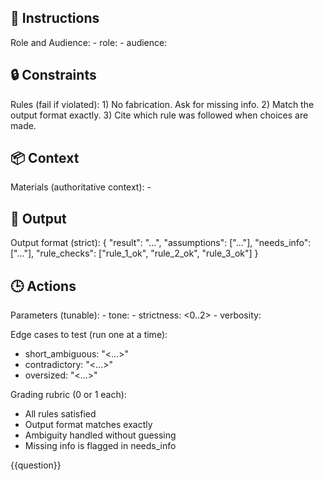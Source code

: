 
## 📝 Instructions
<INSTRUCTIONS>
Role and Audience:
- role: <e.g., senior technical editor>
- audience: <e.g., junior devs>
</INSTRUCTIONS>

## 🔒 Constraints
<CONSTRAINTS>
Rules (fail if violated):
1) No fabrication. Ask for missing info.
2) Match the output format exactly.
3) Cite which rule was followed when choices are made.
</CONSTRAINTS>

## 📦 Context
<CONTEXT>
Materials (authoritative context):
- <links, excerpts, specs>
</CONTEXT>

## 🏁 Output
<OUTPUT>
Output format (strict):
{
  "result": "...",
  "assumptions": ["..."],
  "needs_info": ["..."],
  "rule_checks": ["rule_1_ok", "rule_2_ok", "rule_3_ok"]
}
</OUTPUT>

## 🕒 Actions
<ACTIONS>
Parameters (tunable):
- tone: <neutral | expert | coach>
- strictness: <0..2>
- verbosity: <brief | normal | detailed>

Edge cases to test (run one at a time):
- short_ambiguous: "<...>"
- contradictory: "<...>"
- oversized: "<...>"

Grading rubric (0 or 1 each):
- All rules satisfied
- Output format matches exactly
- Ambiguity handled without guessing
- Missing info is flagged in needs_info
</ACTIONS>

<QUESTION>
{{question}}
</QUESTION>